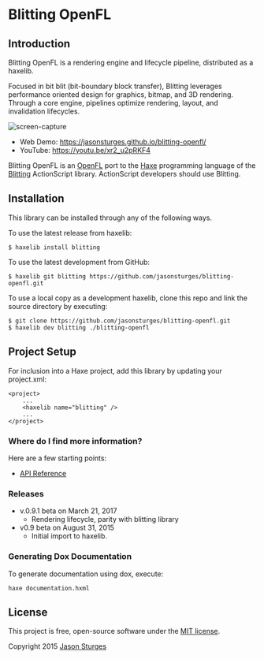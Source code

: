 Blitting OpenFL
===============

## Introduction

Blitting OpenFL is a rendering engine and lifecycle pipeline, distributed as a haxelib.

Focused in bit blit (bit-boundary block transfer), Blitting leverages performance oriented design
for graphics, bitmap, and 3D rendering.  Through a core engine, pipelines optimize rendering, layout, and invalidation lifecycles.

![screen-capture](https://user-images.githubusercontent.com/1213591/106399568-0b195b00-63df-11eb-84a5-4ac49c405306.png)

- Web Demo: https://jasonsturges.github.io/blitting-openfl/
- YouTube: https://youtu.be/xr2_u2pRKF4

Blitting OpenFL is an [OpenFL](http://www.openfl.org/) port to the [Haxe](http://haxe.org/) programming language
of the [Blitting](https://github.com/jasonsturges/blitting) ActionScript library.  ActionScript developers should use Blitting.

## Installation

This library can be installed through any of the following ways.  

To use the latest release from haxelib:

    $ haxelib install blitting
    
To use the latest development from GitHub:

    $ haxelib git blitting https://github.com/jasonsturges/blitting-openfl.git

To use a local copy as a development haxelib, clone this repo and link the source directory by executing:
 
    $ git clone https://github.com/jasonsturges/blitting-openfl.git
    $ haxelib dev blitting ./blitting-openfl
     
## Project Setup

For inclusion into a Haxe project, add this library by updating your project.xml:

    <project>
        ...
        <haxelib name="blitting" />
        ...
    </project>


### Where do I find more information?

Here are a few starting points:

* [API Reference](http://api.blitting.com/)


### Releases

* v.0.9.1 beta on March 21, 2017
  - Rendering lifecycle, parity with blitting library 
* v0.9 beta on August 31, 2015
  - Initial import to haxelib.


### Generating Dox Documentation

To generate documentation using dox, execute:

    haxe documentation.hxml


## License

This project is free, open-source software under the [MIT license](LICENSE.md).

Copyright 2015 [Jason Sturges](http://jasonsturges.com)



